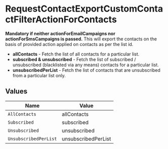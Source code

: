 # RequestContactExportCustomContactFilterActionForContacts

**Mandatory if neither actionForEmailCampaigns nor actionForSmsCampaigns is passed.** This will export the contacts on the basis of provided action applied on contacts as per the list id.
* **allContacts** - Fetch the list of all contacts for a particular list.
* **subscribed & unsubscribed** - Fetch the list of subscribed / unsubscribed (blacklisted via any means) contacts for a particular list.
* **unsubscribedPerList** - Fetch the list of contacts that are unsubscribed from a particular list only.



## Values

| Name                  | Value                 |
| --------------------- | --------------------- |
| `AllContacts`         | allContacts           |
| `Subscribed`          | subscribed            |
| `Unsubscribed`        | unsubscribed          |
| `UnsubscribedPerList` | unsubscribedPerList   |
